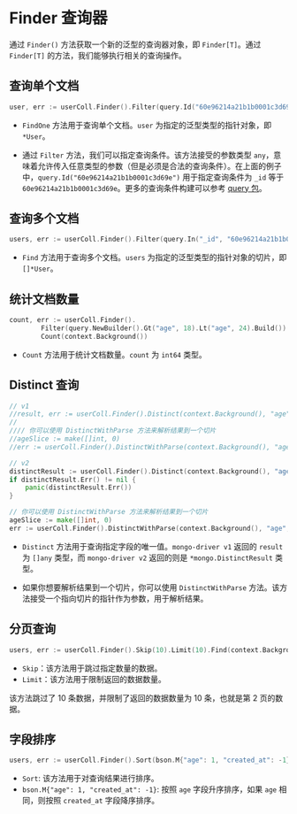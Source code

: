 # Finder 查询器

通过 `Finder()` 方法获取一个新的泛型的查询器对象，即 `Finder[T]`。通过 `Finder[T]` 的方法，我们能够执行相关的查询操作。

## 查询单个文档

```go
user, err := userColl.Finder().Filter(query.Id("60e96214a21b1b0001c3d69e")).FindOne(context.Background(), options.FindOne())
```

- `FindOne` 方法用于查询单个文档。`user` 为指定的泛型类型的指针对象，即 `*User`。

- 通过 `Filter` 方法，我们可以指定查询条件。该方法接受的参数类型 `any`，意味着允许传入任意类型的参数（但是必须是合法的查询条件）。在上面的例子中，`query.Id("60e96214a21b1b0001c3d69e")` 用于指定查询条件为 `_id` 等于 `60e96214a21b1b0001c3d69e`。更多的查询条件构建可以参考 [query 包](../build/query/introduction)。

## 查询多个文档

```go
users, err := userColl.Finder().Filter(query.In("_id", "60e96214a21b1b0001c3d69e", "80e96214a21b1b0001c3d70e")).Find(context.Background())
```

- `Find` 方法用于查询多个文档。`users` 为指定的泛型类型的指针对象的切片，即 `[]*User`。

## 统计文档数量

```go
count, err := userColl.Finder().
		Filter(query.NewBuilder().Gt("age", 18).Lt("age", 24).Build()).
		Count(context.Background())
```

- `Count` 方法用于统计文档数量。`count` 为 `int64` 类型。

## Distinct 查询

```go
// v1
//result, err := userColl.Finder().Distinct(context.Background(), "age")
//
//// 你可以使用 DistinctWithParse 方法来解析结果到一个切片
//ageSlice := make([]int, 0)
//err := userColl.Finder().DistinctWithParse(context.Background(), "age", &ageSlice)

// v2
distinctResult := userColl.Finder().Distinct(context.Background(), "age")
if distinctResult.Err() != nil {
    panic(distinctResult.Err())
}

// 你可以使用 DistinctWithParse 方法来解析结果到一个切片
ageSlice := make([]int, 0)
err := userColl.Finder().DistinctWithParse(context.Background(), "age", &ageSlice)
```

- `Distinct` 方法用于查询指定字段的唯一值。`mongo-driver v1` 返回的 `result` 为 `[]any` 类型，而 `mongo-driver v2` 返回的则是 `*mongo.DistinctResult` 类型。

- 如果你想要解析结果到一个切片，你可以使用 `DistinctWithParse` 方法。该方法接受一个指向切片的指针作为参数，用于解析结果。

## 分页查询

```go
users, err := userColl.Finder().Skip(10).Limit(10).Find(context.Background())
```

- `Skip`：该方法用于跳过指定数量的数据。
- `Limit`：该方法用于限制返回的数据数量。

该方法跳过了 10 条数据，并限制了返回的数据数量为 10 条，也就是第 2 页的数据。

## 字段排序

```go
users, err := userColl.Finder().Sort(bson.M{"age": 1, "created_at": -1}).Find(context.Background())
```

- `Sort`: 该方法用于对查询结果进行排序。
- `bson.M{"age": 1, "created_at": -1}`: 按照 `age` 字段升序排序，如果 `age` 相同，则按照 `created_at` 字段降序排序。
